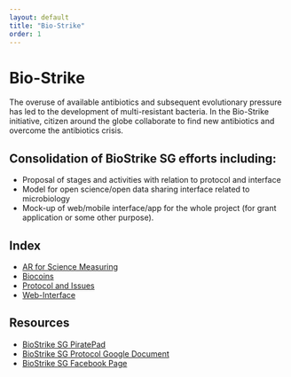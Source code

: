```yaml
---
layout: default
title: "Bio-Strike"
order: 1
---
```

<div class="jumbotron">
	<div class="container">
	<h1><i class="fa fa-rocket"></i> Bio-Strike</h1>
    <p>
The overuse of available antibiotics and subsequent evolutionary pressure has led to the development of multi-resistant bacteria. In the Bio-Strike initiative, citizen around the globe collaborate to find new antibiotics and overcome the antibiotics crisis.
    </p>
	</div>
</div>

## Consolidation of BioStrike SG efforts including:

- Proposal of stages and activities with relation to protocol and interface
- Model for open science/open data sharing interface related to microbiology
- Mock-up of web/mobile interface/app for the whole project (for grant application or some other purpose).

## Index
- [AR for Science Measuring](/bio/strike/AR-for-Science-Measuring/HappyMeasureAppWriteup/)
- [Biocoins](/bio/strike/Biocoins/Biocoin-Concept)
- [Protocol and Issues](/bio/strike/Protocol-and-Issues/BioStrike-SG-Protocol/)
- [Web-Interface](/bio/strike/Web-Interface/dashboard.htm)

Resources
---------
* [BioStrike SG PiratePad][1]
* [BioStrike SG Protocol Google Document][2]
* [BioStrike SG Facebook Page][3]

[1]: https://www.piratepad.ca/p/NM5214
[2]: https://docs.google.com/document/d/1CV7e6SlQV0Mx046NeTUnzteKIbpLQkWWaxf_VOhj0Oc
[3]: https://www.facebook.com/biostrikesg
